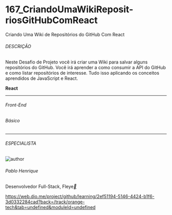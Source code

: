 # 167_CriandoUmaWikiReposit-riosGitHubComReact
Criando Uma Wiki de Repositórios do GitHub Com React

###### DESCRIÇÃO

Neste Desafio de Projeto você irá criar uma Wiki para salvar alguns repositórios do GitHub. Você irá aprender a como consumir a API do GitHub e como listar repositórios de interesse. Tudo isso aplicando os conceitos aprendidos de JavaScript e React.

**React**

------

###### Front-End

###### Básico

------

###### ESPECIALISTA

![author](https://hermes.digitalinnovation.one/users/author/photos/c1ff37a7-a217-4020-8dd7-4f141eda069c.jpg)

###### Pablo Henrique

Desenvolvedor Full-Stack, Fleye[**](https://www.linkedin.com/in/pablohdev/)



https://web.dio.me/project/github/learning/2ef51194-5146-4424-b1f6-3d0332284cad?back=/track/orange-tech&tab=undefined&moduleId=undefined
